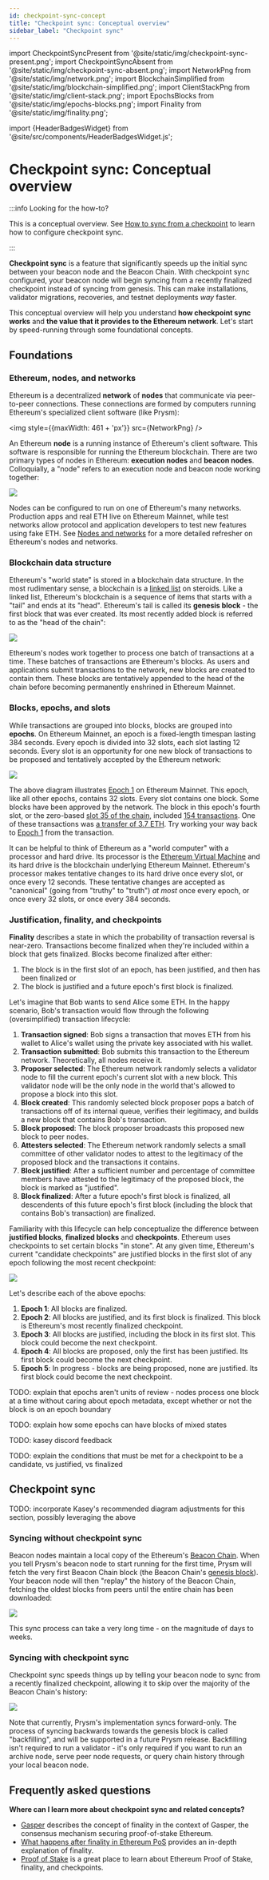 ```yaml
---
id: checkpoint-sync-concept
title: "Checkpoint sync: Conceptual overview"
sidebar_label: "Checkpoint sync"
---
```

import CheckpointSyncPresent from '@site/static/img/checkpoint-sync-present.png';
import CheckpointSyncAbsent from '@site/static/img/checkpoint-sync-absent.png';
import NetworkPng from '@site/static/img/network.png';
import BlockchainSimplified from '@site/static/img/blockchain-simplified.png';
import ClientStackPng from '@site/static/img/client-stack.png';
import EpochsBlocks from '@site/static/img/epochs-blocks.png';
import Finality from '@site/static/img/finality.png';

import {HeaderBadgesWidget} from '@site/src/components/HeaderBadgesWidget.js';

# Checkpoint sync: Conceptual overview

<HeaderBadgesWidget commaDelimitedContributors="Mick,Potuz" />

:::info Looking for the how-to?

This is a conceptual overview. See [How to sync from a checkpoint](../prysm-usage/checkpoint-sync.md) to learn how to configure checkpoint sync. 

:::

**Checkpoint sync** is a feature that significantly speeds up the initial sync between your beacon node and the Beacon Chain. With checkpoint sync configured, your beacon node will begin syncing from a recently finalized checkpoint instead of syncing from genesis. This can make installations, validator migrations, recoveries, and testnet deployments *way* faster.

This conceptual overview will help you understand **how checkpoint sync works** and **the value that it provides to the Ethereum network**. Let's start by speed-running through some foundational concepts.

## Foundations

### Ethereum, nodes, and networks

Ethereum is a decentralized **network** of **nodes** that communicate via peer-to-peer connections. These connections are formed by computers running Ethereum's specialized client software (like Prysm):

<img style={{maxWidth: 461 + 'px'}} src={NetworkPng} />

An Ethereum **node** is a running instance of Ethereum's client software. This software is responsible for running the Ethereum blockchain. There are two primary types of nodes in Ethereum: **execution nodes** and **beacon nodes**. Colloquially, a "node" refers to an execution node and beacon node working together:

<img src={ClientStackPng} /> 

Nodes can be configured to run on one of Ethereum's many networks. Production apps and real ETH live on Ethereum Mainnet, while test networks allow protocol and application developers to test new features using fake ETH. See [Nodes and networks](nodes-networks.md) for a more detailed refresher on Ethereum's nodes and networks.


### Blockchain data structure

Ethereum's "world state" is stored in a blockchain data structure. In the most rudimentary sense, a blockchain is a [linked list](https://en.wikipedia.org/wiki/Linked_list) on steroids. Like a linked list, Ethereum's blockchain is a sequence of items that starts with a "tail" and ends at its "head". Ethereum's tail is called its **genesis block** - the first block that was ever created. Its most recently added block is referred to as the "head of the chain":

<img src={BlockchainSimplified} />

Ethereum's nodes work together to process one batch of transactions at a time. These batches of transactions are Ethereum's blocks. As users and applications submit transactions to the network, new blocks are created to contain them. These blocks are tentatively appended to the head of the chain before becoming permanently enshrined in Ethereum Mainnet.


### Blocks, epochs, and slots

While transactions are grouped into blocks, blocks are grouped into **epochs**. On Ethereum Mainnet, an epoch is a fixed-length timespan lasting 384 seconds. Every epoch is divided into 32 slots, each slot lasting 12 seconds. Every slot is an opportunity for one new block of transactions to be proposed and tentatively accepted by the Ethereum network:

<img src={EpochsBlocks} />

The above diagram illustrates [Epoch 1](https://ethscan.org/epoch/1) on Ethereum Mainnet. This epoch, like all other epochs, contains 32 slots. Every slot contains one block. Some blocks have been approved by the network. The block in this epoch's fourth slot, or the zero-based [slot 35 of the chain](https://ethscan.org/block/35), included [154 transactions](https://etherchain.org/block/0x8d3f027beef5cbd4f8b29fc831aba67a5d74768edca529f5596f07fd207865e1#pills-txs). One of these transactions was [a transfer of 3.7 ETH](https://etherchain.org/tx/0x9f421378c2cd87fcad6185cf2690881857b077a28e46d89a49240900a7a9836e). Try working your way back to [Epoch 1](https://ethscan.org/epoch/1) from the transaction.

It can be helpful to think of Ethereum as a "world computer" with a processor and hard drive. Its processor is the [Ethereum Virtual Machine](https://ethereum.org/en/developers/docs/evm/) and its hard drive is the blockchain underlying Ethereum Mainnet. Ethereum's processor makes tentative changes to its hard drive once every slot, or once every 12 seconds. These tentative changes are accepted as "canonical" (going from "truthy" to "truth") *at most* once every epoch, or once every 32 slots, or once every 384 seconds.


### Justification, finality, and checkpoints

**Finality** describes a state in which the probability of transaction reversal is near-zero. Transactions become finalized when they're included within a block that gets finalized. Blocks become finalized after either:

 1. The block is in the first slot of an epoch, has been justified, and then has been finalized or
 2. The block is justified and a future epoch's first block is finalized.

Let's imagine that Bob wants to send Alice some ETH. In the happy scenario, Bob's transaction would flow through the following (oversimplified) transaction lifecycle:

 1. **Transaction signed**: Bob signs a transaction that moves ETH from his wallet to Alice's wallet using the private key associated with his wallet.
 2. **Transaction submitted**: Bob submits this transaction to the Ethereum network. Theoretically, all nodes receive it.
 3. **Proposer selected**: The Ethereum network randomly selects a validator node to fill the current epoch's current slot with a new block. This validator node will be the only node in the world that's allowed to propose a block into this slot.  
 4. **Block created**: This randomly selected block proposer pops a batch of transactions off of its internal queue, verifies their legitimacy, and builds a new block that contains Bob's transaction.
 5. **Block proposed**: The block proposer broadcasts this proposed new block to peer nodes.
 6. **Attesters selected**: The Ethereum network randomly selects a small committee of other validator nodes to attest to the legitimacy of the proposed block and the transactions it contains.
 7. **Block justified**: After a sufficient number and percentage of committee members have attested to the legitimacy of the proposed block, the block is marked as "justified".
 8. **Block finalized**: After a future epoch's first block is finalized, all descendents of this future epoch's first block (including the block that contains Bob's transaction) are finalized.

Familiarity with this lifecycle can help conceptualize the difference between **justified blocks**, **finalized blocks** and **checkpoints**. Ethereum uses checkpoints to set certain blocks "in stone". At any given time, Ethereum's current "candidate checkpoints" are justified blocks in the first slot of any epoch following the most recent checkpoint:

<img src={Finality} />

Let's describe each of the above epochs:

1. **Epoch 1**: All blocks are finalized.
2. **Epoch 2**: All blocks are justified, and its first block is finalized. This block is Ethereum's most recently finalized checkpoint.
3. **Epoch 3**: All blocks are justified, including the block in its first slot. This block could become the next checkpoint.
4. **Epoch 4**: All blocks are proposed, only the first has been justified. Its first block could become the next checkpoint.
5. **Epoch 5**: In progress - blocks are being proposed, none are justified. Its first block could become the next checkpoint.


TODO: explain that epochs aren't units of review - nodes process one block at a time without caring about epoch metadata, except whether or not the block is on an epoch boundary

TODO: explain how some epochs can have blocks of mixed states

TODO: kasey discord feedback

TODO: explain the conditions that must be met for a checkpoint to be a candidate, vs justified, vs finalized

## Checkpoint sync

TODO: incorporate Kasey's recommended diagram adjustments for this section, possibly leveraging the above

### Syncing without checkpoint sync

Beacon nodes maintain a local copy of the Ethereum's [Beacon Chain](https://ethereum.org/en/upgrades/beacon-chain/). When you tell Prysm's beacon node to start running for the first time, Prysm will fetch the very first Beacon Chain block (the Beacon Chain's [genesis block](https://beaconscan.com/slots?epoch=0)). Your beacon node will then "replay" the history of the Beacon Chain, fetching the oldest blocks from peers until the entire chain has been downloaded:

<img src={CheckpointSyncAbsent} /> 

This sync process can take a very long time - on the magnitude of days to weeks. 

### Syncing with checkpoint sync

Checkpoint sync speeds things up by telling your beacon node to sync from a recently finalized checkpoint, allowing it to skip over the majority of the Beacon Chain's history:

<img src={CheckpointSyncPresent} /> 

Note that currently, Prysm's implementation syncs forward-only. The process of syncing backwards towards the genesis block is called "backfilling", and will be supported in a future Prysm release. Backfilling isn't required to run a validator - it's only required if you want to run an archive node, serve peer node requests, or query chain history through your local beacon node.


## Frequently asked questions

**Where can I learn more about checkpoint sync and related concepts?** <br/>

 - [Gasper](https://ethereum.org/en/developers/docs/consensus-mechanisms/pos/gasper/) describes the concept of finality in the context of Gasper, the consensus mechanism securing proof-of-stake Ethereum.
 - [What happens after finality in Ethereum PoS](https://hackmd.io/@prysmaticlabs/finality) provides an in-depth explanation of finality.
 - [Proof of Stake](https://ethereum.org/pt/developers/docs/consensus-mechanisms/pos/) is a great place to learn about Ethereum Proof of Stake, finality, and checkpoints.


<RequestUpdateWidget />